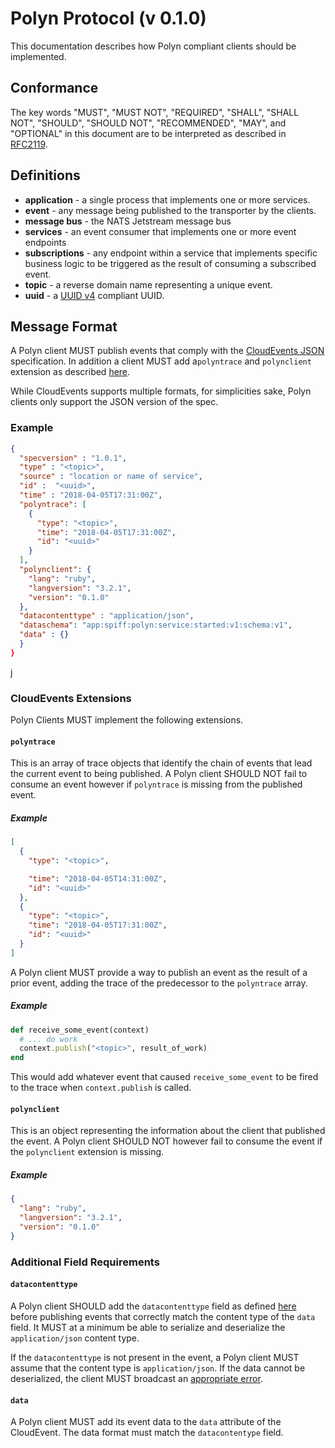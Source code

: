 # Polyn Protocol (v 0.1.0)

This documentation describes how Polyn compliant clients should be implemented.

## Conformance

The key words "MUST", "MUST NOT", "REQUIRED", "SHALL", "SHALL NOT", "SHOULD", "SHOULD NOT",
"RECOMMENDED", "MAY", and "OPTIONAL" in this document are to be interpreted as described in
[RFC2119](https://datatracker.ietf.org/doc/html/rfc2119).

## Definitions

- **application** - a single process that implements one or more services.
- **event** - any message being published to the transporter by the clients.
- **message bus** - the NATS Jetstream message bus
- **services** - an event consumer that implements one or more event endpoints
- **subscriptions** - any endpoint within a service that implements specific business logic to be
  triggered as the result of consuming a subscribed event.
- **topic** - a reverse domain name representing a unique event.
- **uuid** - a [UUID v4](https://datatracker.ietf.org/doc/html/rfc4122) compliant UUID.

## Message Format

A Polyn client MUST publish events that comply with the
[CloudEvents JSON](https://github.com/cloudevents/spec/blob/v1.0.2/cloudevents/formats/json-format.md)
specification. In addition a client MUST add a`polyntrace` and `polynclient` extension as described
[here](https://github.com/cloudevents/spec/blob/v1.0.2/cloudevents/formats/json-format.md#2-attributes).

While CloudEvents supports multiple formats, for simplicities sake, Polyn clients only support the
JSON version of the spec.

### Example

```json
{
  "specversion" : "1.0.1",
  "type" : "<topic>",
  "source" : "location or name of service",
  "id" :  "<uuid>",
  "time" : "2018-04-05T17:31:00Z",
  "polyntrace": [
    {
      "type": "<topic>",
      "time": "2018-04-05T17:31:00Z",
      "id": "<uuid>"
    }
  ],
  "polynclient": {
    "lang": "ruby",
    "langversion": "3.2.1",
    "version": "0.1.0"
  },
  "datacontenttype" : "application/json",
  "dataschema": "app:spiff:polyn:service:started:v1:schema:v1",
  "data" : {}
  }
}
```

j

### CloudEvents Extensions

Polyn Clients MUST implement the following extensions.

#### `polyntrace`

This is an array of trace objects that identify the chain of events that lead the current event to
being published. A Polyn client SHOULD NOT fail to consume an event however if `polyntrace` is
missing from the published event.

##### Example

```json
[
  {
    "type": "<topic>",

    "time": "2018-04-05T14:31:00Z",
    "id": "<uuid>"
  },
  {
    "type": "<topic>",
    "time": "2018-04-05T17:31:00Z",
    "id": "<uuid>"
  }
]
```

A Polyn client MUST provide a way to publish an event as the result of a prior event, adding the
trace of the predecessor to the `polyntrace` array.

##### Example

```ruby
def receive_some_event(context)
  # ... do work
  context.publish("<topic>", result_of_work)
end
```

This would add whatever event that caused `receive_some_event` to be fired to the trace when
`context.publish` is called.

#### `polynclient`

This is an object representing the information about the client that published the event. A Polyn
client SHOULD NOT however fail to consume the event if the `polynclient` extension is missing.

##### Example

```json
{
  "lang": "ruby",
  "langversion": "3.2.1",
  "version": "0.1.0"
}
```

### Additional Field Requirements

#### `datacontenttype`

A Polyn client SHOULD add the `datacontenttype` field as defined [here](https://github.com/cloudevents/spec/blob/v1.0.2/cloudevents/spec.md#datacontenttype)
before publishing events that correctly match the content type of the `data` field. It MUST at a
minimum be able to serialize and deserialize the `application/json` content type.

If the `datacontenttype` is not present in the event, a Polyn client MUST assume that the content
type is `application/json`. If the data cannot be deserialized, the client MUST broadcast an
[appropriate error]().

#### `data`

A Polyn client MUST add its event data to the `data` attribute of the CloudEvent. The data format
must match the `datacontentype` field.
